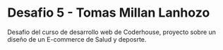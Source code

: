 # Desafio 5 - Tomas Millan Lanhozo
Desafio del curso de desarrollo web de Coderhouse, proyecto sobre un diseño de un E-commerce de Salud y deposrte.
